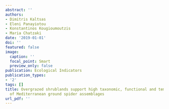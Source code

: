 ```yaml
---
abstract: ''
authors:
- Dimitris Kaltsas
- Eleni Panayiotou
- Konstantinos Kougioumoutzis
- Maria Chatzaki
date: '2019-01-01'
doi: ''
featured: false
image:
  caption: ''
  focal_point: Smart
  preview_only: false
publication: Ecological Indicators
publication_types:
- '2'
tags: []
title: Overgrazed shrublands support high taxonomic, functional and temporal diversity
  of Mediterranean ground spider assemblages
url_pdf: ''
---
```


